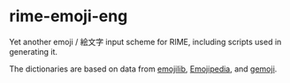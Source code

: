 # rime-emoji-eng
Yet another emoji / 絵文字 input scheme for RIME, including scripts used in generating it.

The dictionaries are based on data from [emojilib](https://github.com/muan/emojilib), [Emojipedia](https://github.com/gingerbeardman/Emojipedia), and [gemoji](https://github.com/github/gemoji).
